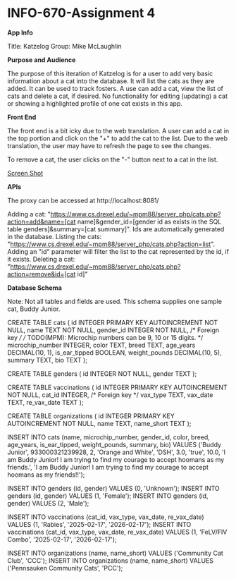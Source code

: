 # INFO-670-Assignment 4

**App Info**

Title: Katzelog
Group: Mike McLaughlin

**Purpose and Audience**

The purpose of this iteration of Katzelog is for a user to add very basic information about a cat into the database. It will list the cats as they are added. It can be used to track fosters. A use can add a cat, view the list of cats and delete a cat, if desired. No functionality for editing (updating) a cat or showing a highlighted profile of one cat exists in this app.

**Front End**

The front end is a bit icky due to the web translation. A user can add a cat in the top portion and click on the "+" to add the cat to the list. Due to the web translation, the user may have to refresh the page to see the changes.

To remove a cat, the user clicks on the "-" button next to a cat in the list.

[Screen Shot](./data/Main_Screen.png)

**APIs**

The proxy can be accessed at http://localhost:8081/

Adding a cat: "https://www.cs.drexel.edu/~mpm88/server_php/cats.php?action=add&name=[cat name]&gender_id=[gender id as exists in the SQL table genders]&summary=[cat summary]". Ids are automatically generated in the database.
Listing the cats: "https://www.cs.drexel.edu/~mpm88/server_php/cats.php?action=list". Adding an "id" parameter will filter the list to the cat represented by the id, if it exists.
Deleting a cat: "https://www.cs.drexel.edu/~mpm88/server_php/cats.php?action=remove&id=[cat id]"

**Database Schema**

Note: Not all tables and fields are used. This schema supplies one sample cat, Buddy Junior.

CREATE TABLE cats (
    id INTEGER PRIMARY KEY AUTOINCREMENT NOT NULL,
    name TEXT NOT NULL,
    gender_id INTEGER NOT NULL, /* Foreign key */
    /* TODO(MPM): Microchip numbers can be 9, 10 or 15 digits. */
    microchip_number INTEGER,
    color TEXT,
    breed TEXT,
    age_years DECIMAL(10, 1),
    is_ear_tipped BOOLEAN,
    weight_pounds DECIMAL(10, 5),
    summary TEXT,
    bio TEXT
);

CREATE TABLE genders (
    id INTEGER NOT NULL,
    gender TEXT
);

CREATE TABLE vaccinations (
    id INTEGER PRIMARY KEY AUTOINCREMENT NOT NULL,
    cat_id INTEGER, /* Foreign key */
    vax_type TEXT,
    vax_date TEXT,
    re_vax_date TEXT
);

CREATE TABLE organizations (
    id INTEGER PRIMARY KEY AUTOINCREMENT NOT NULL,
    name TEXT,
    name_short TEXT
);

INSERT INTO cats (name, microchip_number, gender_id, color, breed, age_years, is_ear_tipped, weight_pounds, summary, bio) VALUES ('Buddy Junior', 933000321239928, 2, 'Orange and White', 'DSH', 3.0, 'true', 10.0, 'I am Buddy Junior! I am trying to find my courage to accept hoomans as my friends.', 'I am Buddy Junior! I am trying to find my courage to accept hoomans as my friends!!');

INSERT INTO genders (id, gender) VALUES (0, 'Unknown');
INSERT INTO genders (id, gender) VALUES (1, 'Female');
INSERT INTO genders (id, gender) VALUES (2, 'Male');

INSERT INTO vaccinations (cat_id, vax_type, vax_date, re_vax_date) VALUES (1, 'Rabies', '2025-02-17', '2026-02-17');
INSERT INTO vaccinations (cat_id, vax_type, vax_date, re_vax_date) VALUES (1, 'FeLV/FIV Combo', '2025-02-17', '2026-02-17');

INSERT INTO organizations (name, name_short) VALUES ('Community Cat Club', 'CCC');
INSERT INTO organizations (name, name_short) VALUES ('Pennsauken Community Cats', 'PCC');
